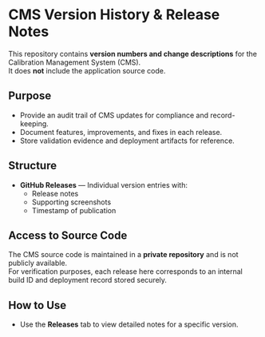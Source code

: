 # CMS Version History & Release Notes

This repository contains **version numbers and change descriptions** for the Calibration Management System (CMS).  
It does **not** include the application source code.

## Purpose
- Provide an audit trail of CMS updates for compliance and record-keeping.
- Document features, improvements, and fixes in each release.
- Store validation evidence and deployment artifacts for reference.

## Structure
- **GitHub Releases** — Individual version entries with:
  - Release notes
  - Supporting screenshots
  - Timestamp of publication

## Access to Source Code
The CMS source code is maintained in a **private repository** and is not publicly available.  
For verification purposes, each release here corresponds to an internal build ID and deployment record stored securely.

## How to Use
- Use the **Releases** tab to view detailed notes for a specific version.

